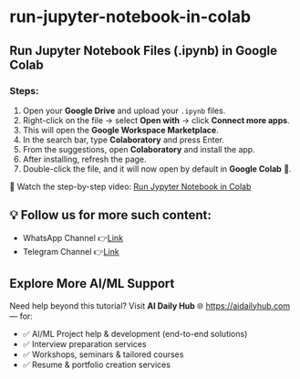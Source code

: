 # run-jupyter-notebook-in-colab

## Run Jupyter Notebook Files (.ipynb) in Google Colab

### Steps:

1. Open your **Google Drive** and upload your `.ipynb` files.  
2. Right-click on the file → select **Open with** → click **Connect more apps**.  
3. This will open the **Google Workspace Marketplace**.  
4. In the search bar, type **Colaboratory** and press Enter.  
5. From the suggestions, open **Colaboratory** and install the app.  
6. After installing, refresh the page.  
7. Double-click the file, and it will now open by default in **Google Colab** 🚀.

🎥 Watch the step-by-step video: [Run Jypyter Notebook in Colab](https://youtu.be/bL_6M9Po6nk)

## 💡 Follow us for more such content:
- WhatsApp Channel 👉[Link](https://whatsapp.com/channel/0029VbAYVpaHQbS74BUruk0X)
- Telegram Channel 👉[Link](https://t.me/+6jdRLJzZRZExMzJl)

## Explore More AI/ML Support  

Need help beyond this tutorial? Visit **AI Daily Hub** 🌐 https://aidailyhub.com — for:  

- ✅ AI/ML Project help & development (end-to-end solutions)  
- ✅ Interview preparation services  
- ✅ Workshops, seminars & tailored courses  
- ✅ Resume & portfolio creation services  

